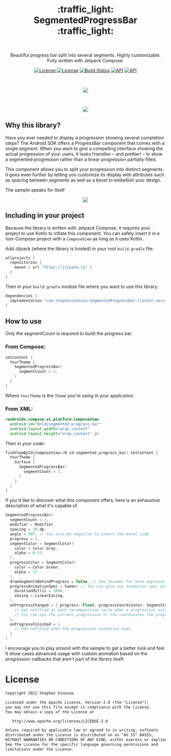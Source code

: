<h1 align="center">:traffic_light: SegmentedProgressBar :traffic_light:</h1>
<br/>
<p align="center">
Beautiful progress bar split into several segments. Highly customizable. Fully written with Jetpack Compose.
</p>

<p align="center">
  <a href="https://jitpack.io/#com.stephenvinouze/SegmentedProgressBar"><img alt="License" src="https://jitpack.io/v/com.stephenvinouze/SegmentedProgressBar.svg"/></a>
  <a href="https://opensource.org/licenses/Apache-2.0"><img alt="License" src="https://img.shields.io/badge/License-Apache%202.0-blue.svg"/></a>
  <a href="https://github.com/StephenVinouze/SegmentedProgressBar/actions"><img alt="Build Status" src="https://github.com/StephenVinouze/SegmentedProgressBar/workflows/Android%20CI/badge.svg"/></a> 
  <a href="https://android-arsenal.com/api?level=21"><img alt="API" src="https://img.shields.io/badge/API-21%2B-brightgreen.svg?style=flat"/></a>
  <a href="https://android-arsenal.com/details/1/8352"><img alt="API" src="https://img.shields.io/badge/Android%20Arsenal-SegmentedProgressBar-green.svg?style=flat"/></a>
</p>

<br/>
<p align="center">
  <img src="https://user-images.githubusercontent.com/14751184/149517865-1cde217c-d6e1-4d53-a415-f029a8492728.gif" />
</p>
<br/>
<p align="center">
  <img src="https://user-images.githubusercontent.com/14751184/149517870-f3eb519c-ddff-4924-9a9b-511c87b23f4f.gif" />
</p>


## Why this library?
Have you ever needed to display a progression showing several completion steps? The Android SDK offers a ProgressBar component that comes with a single segment. When you want to give a compelling interface showing the actual progression of your users, it looks friendlier – and prettier! – to show a segmented progression rather than a linear progression partially filled.

This component allows you to split your progression into distinct segments. It goes even further by letting you customize its display with attributes such as spacing between segments as well as a bevel to embellish your design.

The sample speaks for itself

<p align="center">
  <img src="https://user-images.githubusercontent.com/14751184/149315010-4e406182-41b0-4fb8-8ff3-46489a4c4584.gif" />
</p>


## Including in your project
Because the library is written with Jetpack Compose, it requires your project to use Kotlin to inflate this component. You can safely insert it in a non-Compose project with a `ComposeView` as long as it uses Kotlin.

Add Jitpack (where the library is hosted) in your root `build.gradle` file:

```groovy
allprojects {
  repositories {
    maven { url "https://jitpack.io" }
  }
}
```

Then in your `build.gradle` module file where you want to use this library:

```groovy
dependencies {
  implementation "com.stephenvinouze:SegmentedProgressBar:{latest_version}"
}

```

## How to use
Only the segmentCount is required to build the progress bar.

### From Compose:
```kotlin
setContent {
  YourTheme {
    SegmentedProgressBar(
      segmentCount = 3,
    )
  }
}
```

Where `YourTheme` is the `Theme` you're using in your application.

### From XML:
```xml
<androidx.compose.ui.platform.ComposeView
  android:id="@+id/segmented_progress_bar"
  android:layout_width="wrap_content"
  android:layout_height="wrap_content" />
```

Then in your code:

```kotlin
findViewById<ComposeView>(R.id.segmented_progress_bar).setContent {
  YourTheme {
    Surface {
      SegmentedProgressBar(
        segmentCount = 3,
      )
    }
  }
}
```

If you'd like to discover what this component offers, here is an exhaustive description of what it's capable of.

```kotlin
SegmentedProgressBar(
  segmentCount = 3,
  modifier = Modifier,
  spacing = 10.dp,
  angle = 30f, // Can also be negative to invert the bevel side
  progress = 1,
  segmentColor = SegmentColor(
    color = Color.Gray,
    alpha = 0.3f,
  ),
  progressColor = SegmentColor(
    color = Color.Green,
    alpha = 1f,
  ),
  drawSegmentsBehindProgress = false, // See Javadoc for more explanation on this parameter
  progressAnimationSpec = tween( // You can give any animation spec you'd like
    durationMillis = 1000,
    easing = LinearEasing,
  ),
  onProgressChanged = { progress: Float, progressCoordinates: SegmentCoordinates ->
    // Get notified at each recomposition cycle when a progression occurs.
    // You can use the current progression or the coordinates the progress segment currently has.
  },
  onProgressFinished = {
    // Get notified when the progression animation ends.
  }
)
```

I encourage you to play around with the sample to get a better look and feel. It show cases advanced usage with custom animation based on the progression callbacks that aren't part of the library itself.

# License
```xml
Copyright 2022 Stephen Vinouze

Licensed under the Apache License, Version 2.0 (the "License");
you may not use this file except in compliance with the License.
You may obtain a copy of the License at

   http://www.apache.org/licenses/LICENSE-2.0

Unless required by applicable law or agreed to in writing, software
distributed under the License is distributed on an "AS IS" BASIS,
WITHOUT WARRANTIES OR CONDITIONS OF ANY KIND, either express or implied.
See the License for the specific language governing permissions and
limitations under the License.
```
